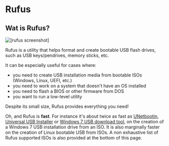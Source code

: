# Rufus

## Wat is Rufus?

![[rufus screenshot]](https://rufus.ie/pics/rufus_en.png)

Rufus is a utility that helps format and create bootable USB flash drives, such as USB keys/pendrives, memory sticks, etc.

It can be especially useful for cases where:

- you need to create USB installation media from bootable ISOs (Windows, Linux, UEFI, etc.)
- you need to work on a system that doesn't have an OS installed
- you need to flash a BIOS or other firmware from DOS
- you want to run a low-level utility

Despite its small size, Rufus provides everything you need!

Oh, and Rufus is **fast**. For instance it's about twice as fast as [UNetbootin](http://unetbootin.sourceforge.net/), [Universal USB Installer](http://www.pendrivelinux.com/universal-usb-installer-easy-as-1-2-3) or [Windows 7 USB download tool](https://www.microsoft.com/en-us/download/windows-usb-dvd-download-tool), on the creation of a Windows 7 USB installation drive from an ISO. It is also marginally faster on the creation of Linux bootable USB from ISOs.
A non exhaustive list of Rufus supported ISOs is also provided at the bottom of this page.
